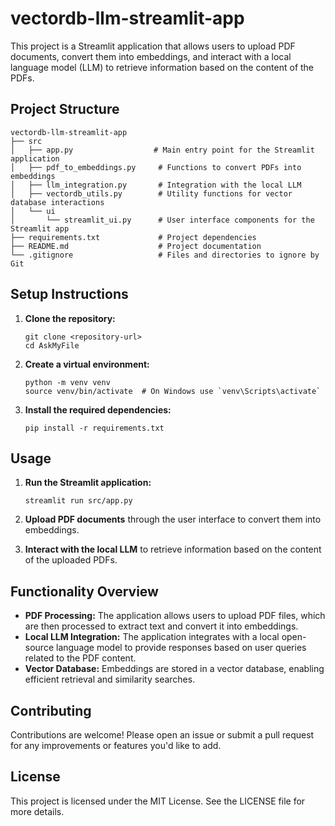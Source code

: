 # vectordb-llm-streamlit-app

This project is a Streamlit application that allows users to upload PDF documents, convert them into embeddings, and interact with a local language model (LLM) to retrieve information based on the content of the PDFs.

## Project Structure

```
vectordb-llm-streamlit-app
├── src
│   ├── app.py                  # Main entry point for the Streamlit application
│   ├── pdf_to_embeddings.py     # Functions to convert PDFs into embeddings
│   ├── llm_integration.py       # Integration with the local LLM
│   ├── vectordb_utils.py        # Utility functions for vector database interactions
│   └── ui
│       └── streamlit_ui.py      # User interface components for the Streamlit app
├── requirements.txt             # Project dependencies
├── README.md                    # Project documentation
└── .gitignore                   # Files and directories to ignore by Git
```

## Setup Instructions

1. **Clone the repository:**
   ```
   git clone <repository-url>
   cd AskMyFile	
   ```

2. **Create a virtual environment:**
   ```
   python -m venv venv
   source venv/bin/activate  # On Windows use `venv\Scripts\activate`
   ```

3. **Install the required dependencies:**
   ```
   pip install -r requirements.txt
   ```

## Usage

1. **Run the Streamlit application:**
   ```
   streamlit run src/app.py
   ```

2. **Upload PDF documents** through the user interface to convert them into embeddings.

3. **Interact with the local LLM** to retrieve information based on the content of the uploaded PDFs.

## Functionality Overview

- **PDF Processing:** The application allows users to upload PDF files, which are then processed to extract text and convert it into embeddings.
- **Local LLM Integration:** The application integrates with a local open-source language model to provide responses based on user queries related to the PDF content.
- **Vector Database:** Embeddings are stored in a vector database, enabling efficient retrieval and similarity searches.

## Contributing

Contributions are welcome! Please open an issue or submit a pull request for any improvements or features you'd like to add.

## License

This project is licensed under the MIT License. See the LICENSE file for more details.

